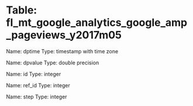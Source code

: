 Table: fl_mt_google_analytics_google_amp_pageviews_y2017m05
===========================================================

Name: dptime
Type: timestamp with time zone

Name: dpvalue
Type: double precision

Name: id
Type: integer

Name: ref_id
Type: integer

Name: step
Type: integer

